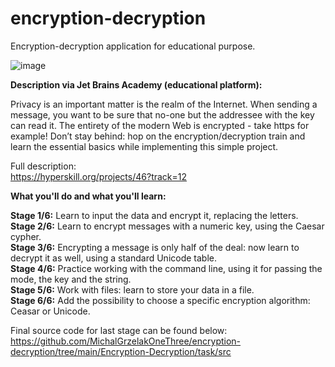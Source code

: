 # encryption-decryption
Encryption-decryption application for educational purpose.

![image](https://user-images.githubusercontent.com/100995054/200195909-6cdaebdc-bc64-4f98-8105-5d4d32d47ebc.png)

<b>Description via Jet Brains Academy (educational platform):</b>

Privacy is an important matter is the realm of the Internet. When sending a message, you want to be sure that no-one but the addressee with the key can read it. The entirety of the modern Web is encrypted - take https for example! Don’t stay behind: hop on the encryption/decryption train and learn the essential basics while implementing this simple project.<br>

Full description:<br>
https://hyperskill.org/projects/46?track=12


<b>What you'll do and what you'll learn:</b>

<b>Stage 1/6:</b>
Learn to input the data and encrypt it, replacing the letters.<br>
<b>Stage 2/6:</b>
Learn to encrypt messages with a numeric key, using the Caesar cypher.<br>
<b>Stage 3/6:</b>
Encrypting a message is only half of the deal: now learn to decrypt it as well, using a standard Unicode table.<br>
<b>Stage 4/6:</b>
Practice working with the command line, using it for passing the mode, the key and the string.<br>
<b>Stage 5/6:</b>
Work with files: learn to store your data in a file.<br>
<b>Stage 6/6:</b>
Add the possibility to choose a specific encryption algorithm: Ceasar or Unicode.

Final source code for last stage can be found below:<br>
https://github.com/MichalGrzelakOneThree/encryption-decryption/tree/main/Encryption-Decryption/task/src
